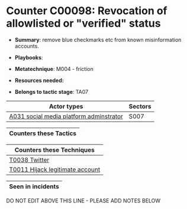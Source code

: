 # Counter C00098: Revocation of allowlisted or "verified" status

* **Summary**: remove blue checkmarks etc from known misinformation accounts. 

* **Playbooks**: 

* **Metatechnique**: M004 - friction

* **Resources needed:** 

* **Belongs to tactic stage**: TA07


| Actor types | Sectors |
| ----------- | ------- |
| [A031 social media platform adminstrator](../actortypes/A031.md) | S007 |



| Counters these Tactics |
| ---------------------- |



| Counters these Techniques |
| ------------------------- |
| [T0038 Twitter](../techniques/T0038.md) |
| [T0011 Hijack legitimate account](../techniques/T0011.md) |



| Seen in incidents |
| ----------------- |


DO NOT EDIT ABOVE THIS LINE - PLEASE ADD NOTES BELOW